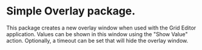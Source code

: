 # Simple Overlay package.

This package creates a new overlay window when used with the Grid Editor application.
Values can be shown in this window using the "Show Value" action.
Optionally, a timeout can be set that will hide the overlay window.
